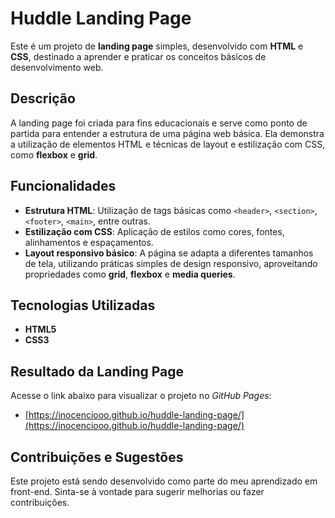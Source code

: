 # Huddle Landing Page

Este é um projeto de **landing page** simples, desenvolvido com **HTML** e **CSS**, destinado a aprender e praticar os conceitos básicos de desenvolvimento web.

## Descrição

A landing page foi criada para fins educacionais e serve como ponto de partida para entender a estrutura de uma página web básica. Ela demonstra a utilização de elementos HTML e técnicas de layout e estilização com CSS, como **flexbox** e **grid**.

## Funcionalidades

- **Estrutura HTML**: Utilização de tags básicas como `<header>`, `<section>`, `<footer>`, `<main>`, entre outras.
- **Estilização com CSS**: Aplicação de estilos como cores, fontes, alinhamentos e espaçamentos.
- **Layout responsivo básico**: A página se adapta a diferentes tamanhos de tela, utilizando práticas simples de design responsivo, aproveitando propriedades como **grid**, **flexbox** e **media queries**.

## Tecnologias Utilizadas

- **HTML5**
- **CSS3**

## Resultado da Landing Page

Acesse o link abaixo para visualizar o projeto no *GitHub Pages*:

- [https://inocenciooo.github.io/huddle-landing-page/](https://inocenciooo.github.io/huddle-landing-page/)

## Contribuições e Sugestões

Este projeto está sendo desenvolvido como parte do meu aprendizado em front-end. Sinta-se à vontade para sugerir melhorias ou fazer contribuições.

